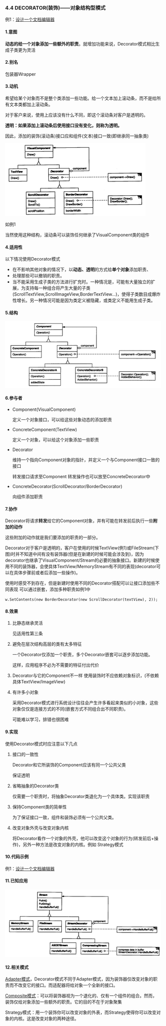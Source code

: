 ### 4.4 DECORATOR(装饰)——对象结构型模式

例1：[设计一个文档编辑器](code/1.设计一个文档编辑器/DecoratorSpace)

#### 1.意图

**动态的给一个对象添加一些额外的职责**。就增加功能来说，Decorator模式相比生成子类更为灵活

#### 2.别名

包装器Wrapper

#### 3.动机

希望给某个对象而不是整个类添加一些功能。给一个文本加上滚动条，而不是给所有文本类都加上滚动条。

对于客户来说，使用上应该没有什么不同，即这个滚动条对客户是透明的。

**透明：如果添加上滚动条后使用接口没有变化，则称为透明。**

因此，添加的装饰(滚动条)接口应和组件(文本)接口一致(即继承同一抽象类)

![](pic/15.png)

如例1

当然使用这种结构，滚动条可以装饰任何继承了VisualComponent类的组件

#### 4.适用性

以下情况使用Decorator模式

* 在不影响其他对象的情况下，以**动态、透明**的方式给**单个对象**添加职责、
* 处理那些可以撤销的职责。
* 当不能采用生成子类的方法进行扩充时。一种情况是，可能有大量独立的扩展，为支持每一种组合将产生大量的子类(ScrollTextView,ScrollImageView,BorderTextView...)，使得子类数目成爆炸性增长。另一种情况可能是因为类定义被隐藏，或类定义不能用生成子类。

#### 5.结构

![](pic/16.png)

#### 6.参与者

* Component(VisualComponent)

  定义一个对象接口，可以给这些对象动态的添加职责

* ConcreteComponent(TextView)

  定义一个对象，可以给这个对象添加一些职责

* Decorator

  维持一个指向Component对象的指针，并定义一个与Component接口一致的接口

  转发接口请求至Component 转发操作也可以放至ConcreteDecorator中

* ConcreteDecorator(ScrollDecorator/BorderDecorator)

  向组件添加职责

#### 7.协作

Decorator将请求**转发**给它的Component对象，并有可能在转发前后执行一些**附加的动作**

这些附加的动作就是我们要添加的职责的一部分。

Decorator对于客户是透明的，客户在使用的时候TextView(例1)或FileStream(下图)时并不知道中间有没有装饰器(但是在新建的时候可能会涉及到)，因为decorator也继承了VisualComponent/Stream的必要的抽象接口。新建的时候使用不同的装饰器，会使具体TextView/MemoryStream有不同的表现(decorator可以在具体步骤前或者后添加一些操作)。

使用时感受不到存在，但是新建时使用不同的Decorator搭配可以让接口添加些不同表现
可以通过嵌套，添加多种职责如例1中

`w.SetContents(new BorderDecorator(new ScrollDecorator(textView), 2));`

#### 8.效果

1. 比静态继承灵活  

   见适用性第三条

2. 避免在层次结构高层的类有太多特征

   一个Decorator仅添加一个职责，多个Decorator嵌套可以逐步添加功能。

   这样，应用程序不必为不需要的特征付出代价

3. Decorator与它的Component不一样   使用装饰时不应依赖对象标识，(不依赖具体TextView/ImageView)

4. 有许多小对象  

   采用Decorator模式进行系统设计往往会产生许多看起来类似的小对象，这些对象仅仅是连接方式的不同(嵌套方式不同组合出不同职责)。

   可能难以学习，排错也很困难

#### 9.实现

使用Decorator模式时应注意以下几点

1. 接口的一致性

   Decorator和它所装饰的Component应该有同一个公共父类

   保证透明

2. 省略抽象的Decorator类  

   仅需要一个职责时，将抽象Decorator类退化为一个具体类。实现该职责

3. 保持Component类的简单性

   为了保证接口一致，组件和装饰必须有一个公共父类。

4. 改变对象外壳与改变对象内核

   将Decorator看作一个对象的外壳，他可以改变这个对象的行为(转发前后+操作)，另外一种方法是改变对象的内核。例如 Strategy模式

#### 10.代码示例

例1：[设计一个文档编辑器](code/1.设计一个文档编辑器/DecoratorSpace)

#### 11.已知应用

![](pic/17.png)

#### 12.相关模式

[Adapter模式](4.1适配器(Adapter).md)，Decorator模式不同于Adapter模式，因为装饰器仅改变对象的职责而不改变它的接口。而适配器将给对象一个全新的接口。

[Composite模式](4.3组合(Composite).md)：可以将装饰器视为一个退化的、仅有一个组件的组合。然而，装饰仅给对象添加一些额外的职责。它的目的不在于对象聚集

Strategy模式：用一个装饰你可以改变对象的外表，而Strategy使得你可以改变对象的内核。这是改变对象的两种途径。